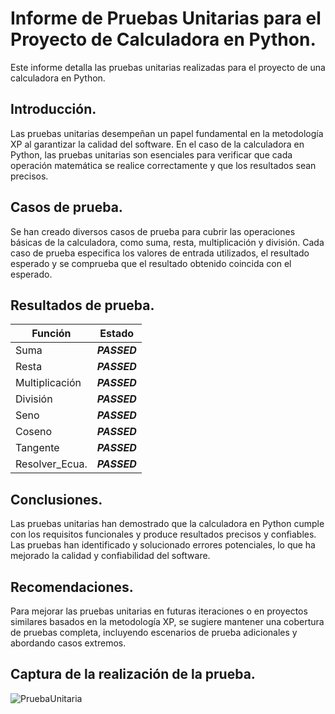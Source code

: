 #  Informe de Pruebas Unitarias para el Proyecto de Calculadora en Python.
Este informe detalla las pruebas unitarias realizadas para el proyecto de una calculadora en Python.
## Introducción.
Las pruebas unitarias desempeñan un papel fundamental en la metodología XP al garantizar la calidad del software. En el caso de la calculadora en Python, las pruebas unitarias son esenciales para verificar que cada operación matemática se realice correctamente y que los resultados sean precisos.
## Casos de prueba.
Se han creado diversos casos de prueba para cubrir las operaciones básicas de la calculadora, como suma, resta, multiplicación y división. Cada caso de prueba especifica los valores de entrada utilizados, el resultado esperado y se comprueba que el resultado obtenido coincida con el esperado.
## Resultados de prueba.
|Función       |Estado|
|--------------|------|
|Suma          |***PASSED***|
|Resta         |***PASSED***|
|Multiplicación|***PASSED***|
|División      |***PASSED***|
|Seno          |***PASSED***|
|Coseno        |***PASSED***|
|Tangente      |***PASSED***|
|Resolver_Ecua.|***PASSED***|
   
## Conclusiones.
Las pruebas unitarias han demostrado que la calculadora en Python cumple con los requisitos funcionales y produce resultados precisos y confiables. Las pruebas han identificado y solucionado errores potenciales, lo que ha mejorado la calidad y confiabilidad del software.
## Recomendaciones.
Para mejorar las pruebas unitarias en futuras iteraciones o en proyectos similares basados en la metodología XP, se sugiere mantener una cobertura de pruebas completa, incluyendo escenarios de prueba adicionales y abordando casos extremos.
## Captura de la realización de la prueba.
![PruebaUnitaria](./PruebaUnitaria.jpg)